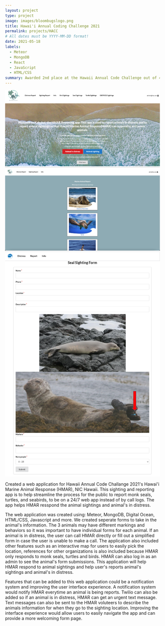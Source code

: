 ```yaml
---
layout: project
type: project
image: images/bloombugslogo.png
title: Hawai'i Annual Coding Challenge 2021
permalink: projects/HACC
# All dates must be YYYY-MM-DD format!
date: 2021-05-18
labels:
  - Meteor
  - MongoDB
  - React
  - JavaScript 
  - HTML/CSS
summary: Awarded 2nd place at the Hawaii Annual Code Challenge out of 44 teams.
--- 
```


<div class="ui medium rounded images">
  <img class="ui image" src="../images/hmarlanding.png">
  <img class="ui image" src="../images/kahukaianimalreport.png">
  <img class="ui image" src="../images/hmarsealform.png">
</div>

Created a web application for Hawaii Annual Code Challange 2021's Hawai'i Marine Animal Response (HMAR), NIC Hawaii. This sighting and reporting app is to help streamline the process for the public to report monk seals, turtles, and seabirds, to be on a 24/7 web app instead of by call logs. The app helps HMAR resspond the animal sightings and animal's in distress. 

The web application was created using: Meteor, MongoDB, Digital Ocean, HTML/CSS, Javascript and more. We created seperate forms to take in the animal's information. The 3 animals may have different markings and behaviors so it was important to have individual forms for each animal. If an animal is in distress, the user can call HMAR directly or fill out a simplified form in case the user is unable to make a call. The application also included other features such as an interactive map for users to easily pick the location, references for other organizations is also included because HMAR only responds to monk seals, turtles and birds. HMAR can also log in as an admin to see the animal's form submissions. This application will help HMAR respond to animal sightings and help user's reports animal's sightings and animal's in distress. 

Features that can be added to this web application could be a notification system and improving the user interface experience. A notification system would notify HMAR everytime an animal is being reports. Twilio can also be added so if an animal is in distress, HMAR can get an urgent text message. Text messages can also be sent to the HMAR voluteers to describe the animals information for when they go to the sighting location. Improving the interface experience would allow users to easily navigate the app and can provide a more welcoming form page. 

